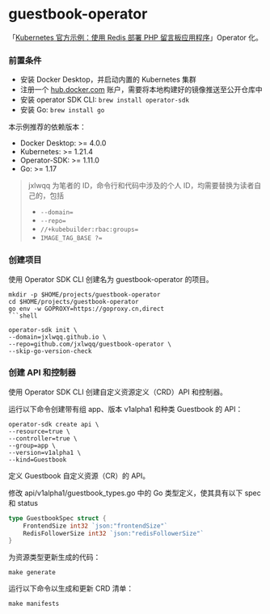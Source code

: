 # guestbook-operator

「[Kubernetes 官方示例：使用 Redis 部署 PHP 留言板应用程序](https://kubernetes.io/docs/tutorials/stateless-application/guestbook/)」Operator 化。

### 前置条件

* 安装 Docker Desktop，并启动内置的 Kubernetes 集群
* 注册一个 [hub.docker.com](https://hub.docker.com/) 账户，需要将本地构建好的镜像推送至公开仓库中
* 安装 operator SDK CLI: `brew install operator-sdk`
* 安装 Go: `brew install go`

本示例推荐的依赖版本：

* Docker Desktop: >= 4.0.0
* Kubernetes: >= 1.21.4
* Operator-SDK: >= 1.11.0
* Go: >= 1.17

> jxlwqq 为笔者的 ID，命令行和代码中涉及的个人 ID，均需要替换为读者自己的，包括
> * `--domain=`
> * `--repo=`
> * `//+kubebuilder:rbac:groups=`
> * `IMAGE_TAG_BASE ?=`

### 创建项目

使用 Operator SDK CLI 创建名为 guestbook-operator 的项目。

```shell
mkdir -p $HOME/projects/guestbook-operator
cd $HOME/projects/guestbook-operator
go env -w GOPROXY=https://goproxy.cn,direct
```shell

operator-sdk init \
--domain=jxlwqq.github.io \
--repo=github.com/jxlwqq/guestbook-operator \
--skip-go-version-check
```


### 创建 API 和控制器

使用 Operator SDK CLI 创建自定义资源定义（CRD）API 和控制器。

运行以下命令创建带有组 app、版本 v1alpha1 和种类 Guestbook 的 API：

```shell
operator-sdk create api \
--resource=true \
--controller=true \
--group=app \
--version=v1alpha1 \
--kind=Guestbook
```


定义 Guestbook 自定义资源（CR）的 API。

修改 api/v1alpha1/guestbook_types.go 中的 Go 类型定义，使其具有以下 spec 和 status

```go
type GuestbookSpec struct {
	FrontendSize int32 `json:"frontendSize"`
	RedisFollowerSize int32 `json:"redisFollowerSize"`
}
```



为资源类型更新生成的代码：
```shell
make generate
```


运行以下命令以生成和更新 CRD 清单：
```shell
make manifests
```